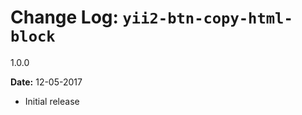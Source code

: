 Change Log: `yii2-btn-copy-html-block`
=================================

1.0.0

**Date:** 12-05-2017

- Initial release 
